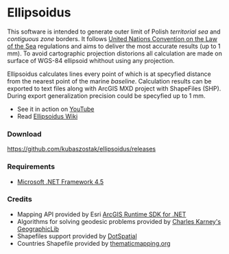 # Ellipsoidus

This software is intended to generate outer limit of Polish *territorial sea*  and *contiguous zone* borders. It follows   [United Nations Convention on the Law of the Sea](http://www.un.org/depts/los/convention_agreements/convention_overview_convention.htm) regulations and aims  to deliver the most accurate results (up to 1 mm). To avoid cartographic projection distorions all calculation are made on surface of WGS-84 ellipsoid whithout using any projection.  

Ellipsoidus calculates lines every point of which is at specyfied distance from the nearest point of the marine *baseline*. Calculation results can be exported to text files along with ArcGIS MXD project with ShapeFiles (SHP). During export generalization precision could be specyfied up to 1 mm.

* See it in action on [YouTube](https://www.youtube.com/playlist?list=PL6ZtrotaJvdaTUcoXuyhNHX9XHFFO7nLr)
* Read [Ellipsoidus Wiki](https://github.com/kubaszostak/ellipsoidus/wiki)

### Download
https://github.com/kubaszostak/ellipsoidus/releases


### Requirements
* [Microsoft .NET Framework 4.5](http://www.microsoft.com/net/downloads)

### Credits
* Mapping API provided by Esri [ArcGIS Runtime SDK for .NET](https://developers.arcgis.com/net/)
* Algorithms for solving geodesic problems provided by [Charles Karney's GeographicLib](http://geographiclib.sourceforge.net/)  
* Shapefiles support provided by [DotSpatial](http://dotspatial.codeplex.com/)
* Countries Shapefile provided by [thematicmapping.org](http://thematicmapping.org/)
